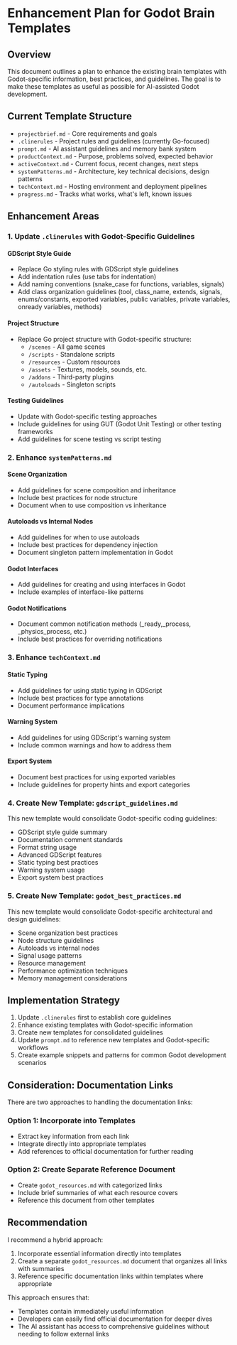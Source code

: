 # Enhancement Plan for Godot Brain Templates

## Overview

This document outlines a plan to enhance the existing brain templates with Godot-specific information, best practices, and guidelines. The goal is to make these templates as useful as possible for AI-assisted Godot development.

## Current Template Structure

- `projectbrief.md` - Core requirements and goals
- `.clinerules` - Project rules and guidelines (currently Go-focused)
- `prompt.md` - AI assistant guidelines and memory bank system
- `productContext.md` - Purpose, problems solved, expected behavior
- `activeContext.md` - Current focus, recent changes, next steps
- `systemPatterns.md` - Architecture, key technical decisions, design patterns
- `techContext.md` - Hosting environment and deployment pipelines
- `progress.md` - Tracks what works, what's left, known issues

## Enhancement Areas

### 1. Update `.clinerules` with Godot-Specific Guidelines

#### GDScript Style Guide

- Replace Go styling rules with GDScript style guidelines
- Add indentation rules (use tabs for indentation)
- Add naming conventions (snake_case for functions, variables, signals)
- Add class organization guidelines (tool, class_name, extends, signals, enums/constants, exported variables, public variables, private variables, onready variables, methods)

#### Project Structure

- Replace Go project structure with Godot-specific structure:
  - `/scenes` - All game scenes
  - `/scripts` - Standalone scripts
  - `/resources` - Custom resources
  - `/assets` - Textures, models, sounds, etc.
  - `/addons` - Third-party plugins
  - `/autoloads` - Singleton scripts

#### Testing Guidelines

- Update with Godot-specific testing approaches
- Include guidelines for using GUT (Godot Unit Testing) or other testing frameworks
- Add guidelines for scene testing vs script testing

### 2. Enhance `systemPatterns.md`

#### Scene Organization

- Add guidelines for scene composition and inheritance
- Include best practices for node structure
- Document when to use composition vs inheritance

#### Autoloads vs Internal Nodes

- Add guidelines for when to use autoloads
- Include best practices for dependency injection
- Document singleton pattern implementation in Godot

#### Godot Interfaces

- Add guidelines for creating and using interfaces in Godot
- Include examples of interface-like patterns

#### Godot Notifications

- Document common notification methods (_ready,_process, _physics_process, etc.)
- Include best practices for overriding notifications

### 3. Enhance `techContext.md`

#### Static Typing

- Add guidelines for using static typing in GDScript
- Include best practices for type annotations
- Document performance implications

#### Warning System

- Add guidelines for using GDScript's warning system
- Include common warnings and how to address them

#### Export System

- Document best practices for using exported variables
- Include guidelines for property hints and export categories

### 4. Create New Template: `gdscript_guidelines.md`

This new template would consolidate Godot-specific coding guidelines:

- GDScript style guide summary
- Documentation comment standards
- Format string usage
- Advanced GDScript features
- Static typing best practices
- Warning system usage
- Export system best practices

### 5. Create New Template: `godot_best_practices.md`

This new template would consolidate Godot-specific architectural and design guidelines:

- Scene organization best practices
- Node structure guidelines
- Autoloads vs internal nodes
- Signal usage patterns
- Resource management
- Performance optimization techniques
- Memory management considerations

## Implementation Strategy

1. Update `.clinerules` first to establish core guidelines
2. Enhance existing templates with Godot-specific information
3. Create new templates for consolidated guidelines
4. Update `prompt.md` to reference new templates and Godot-specific workflows
5. Create example snippets and patterns for common Godot development scenarios

## Consideration: Documentation Links

There are two approaches to handling the documentation links:

### Option 1: Incorporate into Templates

- Extract key information from each link
- Integrate directly into appropriate templates
- Add references to official documentation for further reading

### Option 2: Create Separate Reference Document

- Create `godot_resources.md` with categorized links
- Include brief summaries of what each resource covers
- Reference this document from other templates

## Recommendation

I recommend a hybrid approach:

1. Incorporate essential information directly into templates
2. Create a separate `godot_resources.md` document that organizes all links with summaries
3. Reference specific documentation links within templates where appropriate

This approach ensures that:

- Templates contain immediately useful information
- Developers can easily find official documentation for deeper dives
- The AI assistant has access to comprehensive guidelines without needing to follow external links
